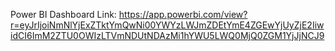 Power BI Dashboard Link:
https://app.powerbi.com/view?r=eyJrIjoiNmNlYjExZTktYmQwNi00YWYzLWJmZDEtYmE4ZGEwYjUyZjE2IiwidCI6ImM2ZTU0OWIzLTVmNDUtNDAzMi1hYWU5LWQ0MjQ0ZGM1YjJjNCJ9
